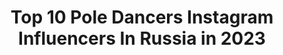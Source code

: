 ---
title: Top 10 Pole Dancers Instagram Influencers In Russia in 2023
description: >-
  Find top pole dancers Instagram influencers in Russia in 2023. Most popular hashtags: #poledancer #poledance #pole #exoticpoledancer.
platform: Instagram
hits: 70
text_top: Identify the most popular Instagram accounts on inBeat.
text_bottom: Our database has 70 Instagram influencers like this in Russia for you to collaborate.
profiles:
  - username: "megan.4x"
    fullname: >-
      Ебало попроще🦊
    bio: >-
      И божество, и вдохновение, и жизнь, и слёзы, и любовь 💔Diana 🔗17y.o 💔160,5 cm of beauty 🔗poledancer/ circus artist 🏁Вп/ реклама/ бартер в Direct!
    location: "Russia"
    followers: 14750
    engagement: 737
    commentsToLikes: 0.063379
    id: ck8t2wgx40y8x0j780w6ujytk
    verified: false
    hashtags: "#90sfashion, #softaesthetic, #90sgrunge, #softgrungeaesthetic"
  - username: "ana.erian"
    fullname: >-
      Anastasia 〜 アナ
    bio: >-
      - Traveler, photographer, vegan, amateur pole dancer, tattoo artist.🍑 - О самостоятельных путешествиях.✈️ - 26y.o. St.P, Russia. 📨 Collab ---> direct
    location: "Russia"
    followers: 14767
    engagement: 644
    commentsToLikes: 0.008847
    id: ckap8evvho0m70i78ppwva1hk
    verified: false
    hashtags: "#thesaem, #welcos, #starbucks, #lebelage"
  - username: "marinkanahalka"
    fullname: >-
      I Was Born To Make You Happy
    bio: >-
      🖤Pole Dancer, Instructor, Choreographer 💃Leningrad Centre Dancer 👙I-Style Brand Ambassador 💌Available for workshops➡️Direct
    location: "Russia"
    followers: 19695
    engagement: 277
    commentsToLikes: 0.030623
    id: ck0vzevtv8rrg0i19k1f4ho5f
    verified: false
    hashtags: "#marinanahalka, #poledancer, #pole, #marinkanahalka"
  - username: "scarlett_o_hara_poledancer"
    fullname: >-
      Татьяна Курочкина, 34 years
    bio: >-
      Тренер #poledance 💃 Начинающий астролог 🧝🏼‍♀️
    location: "Russia"
    followers: 28621
    engagement: 257
    commentsToLikes: 0.086669
    id: ck8t9u28npctb0j78p7lqvezb
    verified: false
    hashtags: "#fitnessgirl, #bonafide, #exoticpole, #polefitness"
  - username: "polkanovaolesya"
    fullname: >-
      МАТЬ ШПАГАТОВ👙
    bio: >-
      🔝 Сетевик, онлайн тренер под прикрытием стриптизерши 👙 >20 000 учениц по миру 🥑 топлю за LCHF и осознанность 🏎 катаюсь на PORSHE от VILAVI 🆔 908724
    location: "Russia"
    followers: 247085
    engagement: 99
    commentsToLikes: 0.049159
    id: ck5zms1son4b50i14qzzsx602
    verified: false
    hashtags: "#polkanovapole, #poledance, #poledancer, #norilsk"
  - username: "ekaterina.pogrebitskaya"
    fullname: >-
      Pole Dance • Стретчинг
    bio: >-
      💥Помогу стать гибче и сильнее 💯Сертифицированный Инструктор 🏆Чемпион РБ • Призёр международных чемпионатов Pole Dance ⭐️Участница Танцы на ТНТ’18
    location: "Russia"
    followers: 9499
    engagement: 632
    commentsToLikes: 0.036762
    id: ckap6py2ggxjt0i78omn8md3b
    verified: false
    hashtags: "#poleart, #stretching, #dance, #polesport"
  - username: "greshilovevgeny"
    fullname: >-
      Greshilov Evgeny
    bio: >-
      3 time World Pole Champion 7 time Int. Pole Champion 📷 @evgenygreshilov My pole tutorials ⬇️
    location: "Russia"
    followers: 45588
    engagement: 339
    commentsToLikes: 0.038234
    id: ck6tjshwb3c2a0j71eafoo2d0
    verified: false
    hashtags: "#yoga, #poleyoga, #poledancer, #evgenygreshilov"
  - username: "oksanashine"
    fullname: >-
      Exotic pole dance Oksana Shine
    bio: >-
      👠 Exotic pole dance, strip choreographer 📨 Мастер-классы, сотрудничество, реклама ➡️direct
    location: "Russia"
    followers: 27270
    engagement: 302
    commentsToLikes: 0.048592
    id: ck5c3jn5mzgex0i11g8xcg0vh
    verified: false
    hashtags: "#poleathlete, #oksanashine, #flexiblegirl, #exoticflow"
  - username: "instchaoss"
    fullname: >-
      Stanislav Perov
    bio: >-
      📸🎥 Фото, видео: Москва Портреты,красота,спорт,танцы,poledance 📸🎥 Moscow, Worldwide: ph&vid Fashion,beauty,dance,poledance,sports VK,Youtube:chaossfoto
    location: "Russia"
    followers: 8399
    engagement: 535
    commentsToLikes: 0.019374
    id: ck13c7eq3yz3p0i19tnqwxqum
    verified: false
    hashtags: "#exoticpole, #sportsmodel, #poleart, #womanbeauty"
  - username: "romanovaevelin"
    fullname: >-
      Poledance Tashkent
    bio: >-
      #poledance artist, instructor 👽 Инструктор по танцам , для записи в группу писать в Директ.
    location: "Russia"
    followers: 9779
    engagement: 869
    commentsToLikes: 0.034335
    id: ckap5wi4fdgfl0i78s047raea
    verified: false
    hashtags: "#uzb, #beachlife, #stretching, #beachgirl"
---